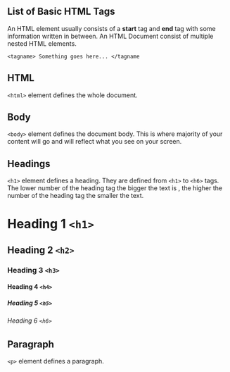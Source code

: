 ## List of Basic HTML Tags 

An HTML element usually consists of a **start** tag and **end** tag with some information written in between. An HTML Document consist of multiple nested HTML elements. 

`<tagname> Something goes here... </tagname`



## HTML 

`<html>` element defines the whole document. 


## Body 

`<body>` element defines the document body. This is where majority of your content will go and will reflect what you see on your screen. 

## Headings 

`<h1>` element defines a heading. They are defined from `<h1>` to `<h6>`  tags. The lower number of the heading tag the bigger the text is , the higher the number of the heading tag the smaller the text. 

# Heading 1 `<h1>`
## Heading 2  `<h2>`
### Heading 3  `<h3>`
#### Heading 4  `<h4>`
##### Heading 5  `<h5>`
###### Heading 6  `<h6>`


## Paragraph 

`<p>` element defines a paragraph. 

